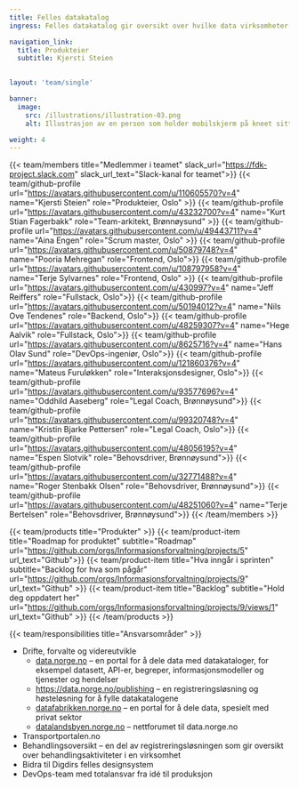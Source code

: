 ```yaml
---
title: Felles datakatalog
ingress: Felles datakatalog gir oversikt over hvilke data virksomheter har, som de kan dele med andre. I felles datakatalog finner du beskrivelser av datasett, begreper, API-er, informasjonsmodeller og tjenester og hendelser.

navigation_link:
  title: Produkteier
  subtitle: Kjersti Steien
  

layout: 'team/single'

banner:
  image:
    src: /illustrations/illustration-03.png
    alt: Illustrasjon av en person som holder mobilskjerm på kneet sitt

weight: 4
---
```


{{< team/members title="Medlemmer i teamet" slack_url="https://fdk-project.slack.com" slack_url_text="Slack-kanal for teamet">}}
{{< team/github-profile url="https://avatars.githubusercontent.com/u/110605570?v=4" name="Kjersti Steien" role="Produkteier, Oslo" >}}
{{< team/github-profile url="https://avatars.githubusercontent.com/u/43232700?v=4" name="Kurt Stian Fagerbakk" role="Team-arkitekt, Brønnøysund" >}}
{{< team/github-profile url="https://avatars.githubusercontent.com/u/49443711?v=4" name="Aina Engen" role="Scrum master, Oslo" >}}
{{< team/github-profile url="https://avatars.githubusercontent.com/u/50879748?v=4" name="Pooria Mehregan" role="Frontend, Oslo">}}
{{< team/github-profile url="https://avatars.githubusercontent.com/u/108797958?v=4" name="Terje Sylvarnes" role="Frontend, Oslo" >}}
{{< team/github-profile url="https://avatars.githubusercontent.com/u/430997?v=4" name="Jeff Reiffers" role="Fullstack, Oslo">}}
{{< team/github-profile url="https://avatars.githubusercontent.com/u/50194012?v=4" name="Nils Ove Tendenes" role="Backend, Oslo">}}
{{< team/github-profile url="https://avatars.githubusercontent.com/u/48259307?v=4" name="Hege Aalvik" role="Fullstack, Oslo">}}
{{< team/github-profile url="https://avatars.githubusercontent.com/u/8625716?v=4" name="Hans Olav Sund" role="DevOps-ingeniør, Oslo">}}
{{< team/github-profile url="https://avatars.githubusercontent.com/u/121860376?v=4" name="Mateus Furuløkken" role="Interaksjonsdesigner, Oslo">}}
{{< team/github-profile url="https://avatars.githubusercontent.com/u/93577696?v=4" name="Oddhild Aaseberg" role="Legal Coach, Brønnøysund">}}
{{< team/github-profile url="https://avatars.githubusercontent.com/u/99320748?v=4" name="Kristin Bjarke Pettersen" role="Legal Coach, Oslo">}}
{{< team/github-profile url="https://avatars.githubusercontent.com/u/48056195?v=4" name="Espen Slotvik" role="Behovsdriver, Brønnøysund">}}
{{< team/github-profile url="https://avatars.githubusercontent.com/u/32771488?v=4" name="Roger Stenbakk Olsen" role="Behovsdriver, Brønnøysund">}}
{{< team/github-profile url="https://avatars.githubusercontent.com/u/48251060?v=4" name="Terje Bertelsen" role="Behovsdriver, Brønnøysund">}}
{{< /team/members >}}

{{< team/products title="Produkter" >}}
{{< team/product-item title="Roadmap for produktet" subtitle="Roadmap" url="https://github.com/orgs/Informasjonsforvaltning/projects/5" url_text="Github">}}
{{< team/product-item title="Hva inngår i sprinten" subtitle="Backlog for hva som pågår" url="https://github.com/orgs/Informasjonsforvaltning/projects/9" url_text="Github" >}}
{{< team/product-item title="Backlog" subtitle="Hold deg oppdatert her" url="https://github.com/orgs/Informasjonsforvaltning/projects/9/views/1" url_text="Github" >}}
{{< /team/products >}}

{{< team/responsibilities title="Ansvarsområder" >}}

- Drifte, forvalte og videreutvikle
  - [data.norge.no](https://data.norge.no/) – en portal for å dele data med datakataloger, for eksempel datasett, API-er, begreper, informasjonsmodeller og tjenester og hendelser
  - https://data.norge.no/publishing – en registreringsløsning og høsteløsning for å fylle datakatalogene
  - [datafabrikken.norge.no](https://datafabrikken.norge.no/) – en portal for å dele data, spesielt med privat sektor
  - [datalandsbyen.norge.no](https://datalandsbyen.norge.no/) – nettforumet til data.norge.no
- Transportportalen.no
- Behandlingsoversikt – en del av registreringsløsningen som gir oversikt over behandlingsaktiviteter i en virksomhet
- Bidra til Digdirs felles designsystem
- DevOps-team med totalansvar fra idé til produksjon
